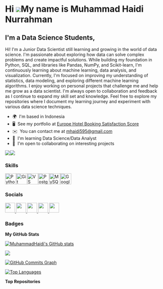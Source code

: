 Hi ![](https://user-images.githubusercontent.com/18350557/176309783-0785949b-9127-417c-8b55-ab5a4333674e.gif)My name is Muhammad Haidi Nurrahman
================================================================================================================================================

I'm a Data Science Students,
----------------------------

Hi! I'm a Junior Data Scientist still learning and growing in the world of data science. I'm passionate about exploring how data can solve complex problems and create impactful solutions. While building my foundation in Python, SQL, and libraries like Pandas, NumPy, and Scikit-learn, I'm continuously learning about machine learning, data analysis, and visualization. Currently, I'm focused on improving my understanding of statistics, data modeling, and exploring different machine learning algorithms. I enjoy working on personal projects that challenge me and help me grow as a data scientist. I'm always open to collaboration and feedback as I continue to expand my skill set and knowledge. Feel free to explore my repositories where I document my learning journey and experiment with various data science techniques.

* 🌍  I'm based in Indonesia
* 🖥️  See my portfolio at [Europe Hotel Booking Satisfaction Score](http://https://www.linkedin.com/posts/haidii_python-for-data-science-activity-7200885705785446400-vbIX?utm_source=share&utm_medium=member_desktop)
* ✉️  You can contact me at [mhaidi595@gmail.com](mailto:mhaidi595@gmail.com)
* 🧠  I'm learning Data Science/Data Analyst
* 🤝  I'm open to collaborating on interesting projects

<a href="https://www.github.com/MuhammadHaidi" target="_blank" rel="noreferrer"><img
src="https://img.shields.io/github/followers/MuhammadHaidi?logo=github&style=for-the-badge&color=0891b2&labelColor=1e3a8a" /></a><a href="https://www.x.com/Haidi" target="_blank" rel="noreferrer"><img
src="https://img.shields.io/twitter/follow/Haidi?logo=twitter&style=for-the-badge&color=0891b2&labelColor=1e3a8a"
/></a>

### Skills


<p align="left">
<a href="https://www.python.org/" target="_blank" rel="noreferrer"><img src="https://raw.githubusercontent.com/danielcranney/readme-generator/main/public/icons/skills/python-colored.svg" width="36" height="36" alt="Python" /></a><a href="https://git-scm.com/" target="_blank" rel="noreferrer"><img src="https://raw.githubusercontent.com/danielcranney/readme-generator/main/public/icons/skills/git-colored.svg" width="36" height="36" alt="Git" /></a><a href="https://code.visualstudio.com/" target="_blank" rel="noreferrer"><img src="https://raw.githubusercontent.com/danielcranney/readme-generator/main/public/icons/skills/visualstudiocode.svg" width="36" height="36" alt="VS Code" /></a><a href="https://www.postgresql.org/" target="_blank" rel="noreferrer"><img src="https://raw.githubusercontent.com/danielcranney/readme-generator/main/public/icons/skills/postgresql-colored.svg" width="36" height="36" alt="PostgreSQL" /></a><a href="https://www.mysql.com/" target="_blank" rel="noreferrer"><img src="https://raw.githubusercontent.com/danielcranney/readme-generator/main/public/icons/skills/mysql-colored.svg" width="36" height="36" alt="MySQL" /></a><a href="https://cloud.google.com/" target="_blank" rel="noreferrer"><img src="https://raw.githubusercontent.com/danielcranney/readme-generator/main/public/icons/skills/googlecloud-colored.svg" width="36" height="36" alt="Google Cloud" /></a>
</p>


### Socials

<p align="left"> <a href="https://www.github.com/MuhammadHaidi" target="_blank" rel="noreferrer"> <picture> <source media="(prefers-color-scheme: dark)" srcset="https://raw.githubusercontent.com/danielcranney/readme-generator/main/public/icons/socials/github-dark.svg" /> <source media="(prefers-color-scheme: light)" srcset="https://raw.githubusercontent.com/danielcranney/readme-generator/main/public/icons/socials/github.svg" /> <img src="https://raw.githubusercontent.com/danielcranney/readme-generator/main/public/icons/socials/github.svg" width="32" height="32" /> </picture> </a> <a href="http://www.instagram.com/m.haidi" target="_blank" rel="noreferrer"> <picture> <source media="(prefers-color-scheme: dark)" srcset="https://raw.githubusercontent.com/danielcranney/readme-generator/main/public/icons/socials/instagram-dark.svg" /> <source media="(prefers-color-scheme: light)" srcset="https://raw.githubusercontent.com/danielcranney/readme-generator/main/public/icons/socials/instagram.svg" /> <img src="https://raw.githubusercontent.com/danielcranney/readme-generator/main/public/icons/socials/instagram.svg" width="32" height="32" /> </picture> </a> <a href="https://www.linkedin.com/in/Muhammad Haidi" target="_blank" rel="noreferrer"> <picture> <source media="(prefers-color-scheme: dark)" srcset="https://raw.githubusercontent.com/danielcranney/readme-generator/main/public/icons/socials/linkedin-dark.svg" /> <source media="(prefers-color-scheme: light)" srcset="https://raw.githubusercontent.com/danielcranney/readme-generator/main/public/icons/socials/linkedin.svg" /> <img src="https://raw.githubusercontent.com/danielcranney/readme-generator/main/public/icons/socials/linkedin.svg" width="32" height="32" /> </picture> </a> <a href="https://www.x.com/Haidi" target="_blank" rel="noreferrer"> <picture> <source media="(prefers-color-scheme: dark)" srcset="https://raw.githubusercontent.com/danielcranney/readme-generator/main/public/icons/socials/twitter-dark.svg" /> <source media="(prefers-color-scheme: light)" srcset="https://raw.githubusercontent.com/danielcranney/readme-generator/main/public/icons/socials/twitter.svg" /> <img src="https://raw.githubusercontent.com/danielcranney/readme-generator/main/public/icons/socials/twitter.svg" width="32" height="32" /> </picture> </a> <a href="https://www.youtube.com/@muhammadhaidi7014" target="_blank" rel="noreferrer"> <picture> <source media="(prefers-color-scheme: dark)" srcset="https://raw.githubusercontent.com/danielcranney/readme-generator/main/public/icons/socials/youtube-dark.svg" /> <source media="(prefers-color-scheme: light)" srcset="https://raw.githubusercontent.com/danielcranney/readme-generator/main/public/icons/socials/youtube.svg" /> <img src="https://raw.githubusercontent.com/danielcranney/readme-generator/main/public/icons/socials/youtube.svg" width="32" height="32" /> </picture> </a></p>

### Badges

<b>My GitHub Stats</b>

<a href="http://www.github.com/MuhammadHaidi"><img src="https://github-readme-stats.vercel.app/api?username=MuhammadHaidi&show_icons=true&hide=&count_private=true&title_color=14b8a6&text_color=ffffff&icon_color=0891b2&bg_color=1e3a8a&hide_border=true&show_icons=true" alt="MuhammadHaidi's GitHub stats" /></a>

<a href="http://www.github.com/MuhammadHaidi"><img src="https://github-readme-streak-stats.herokuapp.com/?user=MuhammadHaidi&stroke=ffffff&background=1e3a8a&ring=14b8a6&fire=14b8a6&currStreakNum=ffffff&currStreakLabel=14b8a6&sideNums=ffffff&sideLabels=ffffff&dates=ffffff&hide_border=true" /></a>

<a href="http://www.github.com/MuhammadHaidi"><img src="https://github-readme-activity-graph.cyclic.app/graph?username=MuhammadHaidi&bg_color=1e3a8a&color=ffffff&line=0891b2&point=ffffff&area_color=1e3a8a&area=true&hide_border=true&custom_title=GitHub%20Commits%20Graph" alt="GitHub Commits Graph" /></a>

<a href="https://github.com/MuhammadHaidi" align="left"><img src="https://github-readme-stats.vercel.app/api/top-langs/?username=MuhammadHaidi&langs_count=10&title_color=14b8a6&text_color=ffffff&icon_color=0891b2&bg_color=1e3a8a&hide_border=true&locale=en&custom_title=Top%20%Languages" alt="Top Languages" /></a>

<b>Top Repositories</b>

<div width="100%" align="center"></div><br /><br /><br /><br /><br /><br /><br />
